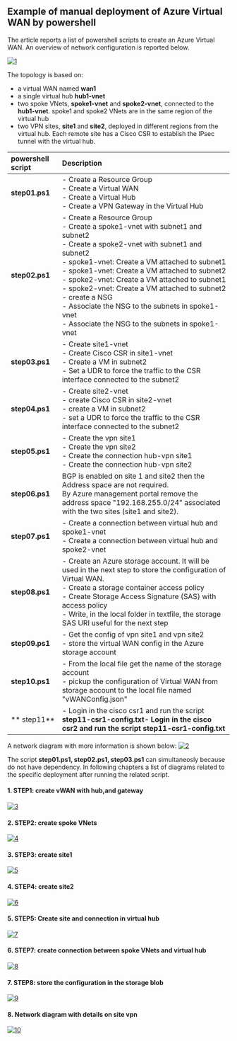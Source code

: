 <properties
pageTitle= 'Configuration of Azure Virtual WAN by powershell'
description= "Cnfiguration of Azure Virtual WAN by powershell"
documentationcenter: na
services=""
documentationCenter="na"
authors="fabferri"
manager=""
editor=""/>

<tags
   ms.service="configuration-Example-Azure"
   ms.devlang="na"
   ms.topic="article"
   ms.tgt_pltfrm="na"
   ms.workload="na"
   ms.date="14/01/2019"
   ms.author="fabferri" />

## Example of manual deployment of Azure Virtual WAN by powershell

The article reports a list of powershell scripts to create an Azure Virtual WAN. An overview of network configuration is reported below.

[![1]][1]

The topology is based on:
* a virtual WAN named **wan1**
* a single virtual hub **hub1-vnet**
* two spoke VNets, **spoke1-vnet** and **spoke2-vnet**, connected to the **hub1-vnet**. spoke1 and spoke2 VNets are in the same region of the virtual hub
* two VPN sites, **site1** and **site2**, deployed in different regions from the virtual hub. Each remote site has a Cisco CSR to establish the IPsec tunnel with the virtual hub.



| powershell script | Description                    |
| :---------------- | :----------------------------- |
|  **step01.ps1**   | - Create a Resource Group<br>- Create a Virtual WAN<br>- Create a Virtual Hub<br>- Create a VPN Gateway in the Virtual Hub   |
|  **step02.ps1**   | - Create a Resource Group<br>- Create a spoke1-vnet with subnet1 and subnet2<br> - Create a spoke2-vnet with subnet1 and subnet2<br> - spoke1-vnet: Create a VM attached to subnet1<br> - spoke1-vnet: Create a VM attached to subnet2<br> - spoke2-vnet: Create a VM attached to subnet1<br> - spoke2-vnet: Create a VM attached to subnet2<br> - create a NSG<br> - Associate the NSG to the subnets in spoke1-vnet<br> - Associate the NSG to the subnets in spoke1-vnet|
|  **step03.ps1**   | - Create site1-vnet<br>- Create Cisco CSR in site1-vnet<br>- Create a VM in subnet2<br>- Set a UDR to force the traffic to the CSR interface connected to the subnet2 |
|  **step04.ps1**   | - Create site2-vnet<br>- create Cisco CSR in site2-vnet<br>- create a VM in subnet2<br>- set a UDR to force the traffic to the CSR interface connected to the subnet2 |
|  **step05.ps1**   | - Create the vpn site1<br>- Create the vpn site2<br>- Create the connection hub-vpn site1<br>- Create the connection hub-vpn site2 |
|  **step06.ps1**   | BGP is enabled on site 1 and site2 then the Address space are not required.<br> By Azure management portal remove the address space "192.168.255.0/24" associated with the two sites (site1 and site2). |
|  **step07.ps1**   | - Create a connection between virtual hub and spoke1-vnet<br>- Create a connection between virtual hub and spoke2-vnet  |
|  **step08.ps1**   | - Create an Azure storage account. It will be used in the next step to store the configuration of Virtual WAN.<br> - Create a storage container access policy<br>- Create Storage Access Signature (SAS) with access policy<br>- Write, in the local folder in textfile, the storage SAS URI useful for the next step |
|  **step09.ps1**   |- Get the config of vpn site1 and vpn site2<br>- store the virtual WAN config in the Azure storage account |
|  **step10.ps1**   | - From the local file get the name of the storage account<br>- pickup the configuration of Virtual WAN from storage account to the local file named "vWANConfig.json"  |
| ** step11**  | - Login in the cisco csr1 and run the script **step11-csr1-config.txt**<b>- Login in the cisco csr2 and run the script **step11-csr1-config.txt** |

A network diagram with more information is shown below:
[![2]][2]

The script **step01.ps1, step02.ps1, step03.ps1** can simultaneosly because do not have dependency.
In following chapters a list of diagrams related to the specific deployment after running the related script. 

#### <a name="vWAN"></a>1. STEP1: create vWAN with hub,and gateway
[![3]][3]

#### <a name="vWAN"></a>2. STEP2: create spoke VNets
[![4]][4]

#### <a name="vWAN"></a>3. STEP3: create site1
[![5]][5]

#### <a name="vWAN"></a>4. STEP4: create site2
[![6]][6]

#### <a name="vWAN"></a>5. STEP5: Create site and connection in virtual hub
[![7]][7]

#### <a name="vWAN"></a>6. STEP7: create connection between spoke VNets and virtual hub
[![8]][8]

#### <a name="vWAN"></a>7. STEP8: store the configuration in the storage blob
[![9]][9]

#### <a name="vWAN"></a>8. Network diagram with details on site vpn
[![10]][10]



<!--Image References-->

[1]: ./media/network-overview.png "network overview"
[2]: ./media/network-diagram.png "network diagram"
[3]: ./media/step1.png "network diagram step1"
[4]: ./media/step2.png "network diagram step2"
[5]: ./media/step3.png "network diagram step3"
[6]: ./media/step4.png "network diagram step4"
[7]: ./media/step5.png "network diagram step5"
[8]: ./media/step7.png "network diagram step7"
[9]: ./media/step8.png "network diagram step8"
[10]: ./media/site-vpn-details.png "network diagram step8"

<!--Link References-->

